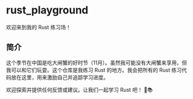 # rust_playground

欢迎来到我的 Rust 练习场！

## 简介

这个季节在中国是吃大闸蟹的好时节（11月）。虽然我可能没有大闸蟹来享用，但我可以和它们玩耍。这个仓库是我练习 Rust 的地方。我会把所有的 Rust 练习代码放在这里，用来激励自己并追踪学习进度。

欢迎探索并提供任何反馈或建议。让我们一起学习 Rust 吧！ 🦀📚
